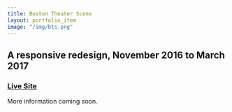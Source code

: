 ```yaml
---
title: Boston Theater Scene
layout: portfolio_item
image: "/img/bts.png"
---
```


## A responsive redesign, November 2016 to March 2017
### [Live Site](http://www.bostontheatrescene.com/)

More information coming soon.
